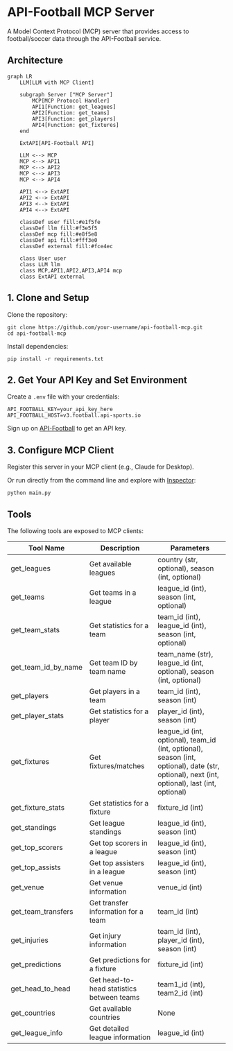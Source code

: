 # API-Football MCP Server

A Model Context Protocol (MCP) server that provides access to football/soccer data through the API-Football service.


## Architecture

```mermaid
graph LR
    LLM[LLM with MCP Client]
    
    subgraph Server ["MCP Server"]
        MCP[MCP Protocol Handler]
        API1[Function: get_leagues]
        API2[Function: get_teams] 
        API3[Function: get_players]
        API4[Function: get_fixtures]
    end
    
    ExtAPI[API-Football API]
    
    LLM <--> MCP
    MCP <--> API1
    MCP <--> API2
    MCP <--> API3
    MCP <--> API4
    
    API1 <--> ExtAPI
    API2 <--> ExtAPI
    API3 <--> ExtAPI
    API4 <--> ExtAPI
    
    classDef user fill:#e1f5fe
    classDef llm fill:#f3e5f5
    classDef mcp fill:#e8f5e8
    classDef api fill:#fff3e0
    classDef external fill:#fce4ec
    
    class User user
    class LLM llm
    class MCP,API1,API2,API3,API4 mcp
    class ExtAPI external
```


## 1. Clone and Setup

Clone the repository:
```
git clone https://github.com/your-username/api-football-mcp.git
cd api-football-mcp
```

Install dependencies:
```
pip install -r requirements.txt
```

## 2. Get Your API Key and Set Environment

Create a `.env` file with your credentials:
```env
API_FOOTBALL_KEY=your_api_key_here
API_FOOTBALL_HOST=v3.football.api-sports.io
```

Sign up on [API-Football](https://dashboard.api-football.com/) to get an API key.

## 3. Configure MCP Client

Register this server in your MCP client (e.g., Claude for Desktop).

Or run directly from the command line and explore with [Inspector](https://github.com/modelcontextprotocol/inspector):
```
python main.py
```

## Tools

The following tools are exposed to MCP clients:

| Tool Name | Description | Parameters |
|-----------|-------------|------------|
| get_leagues | Get available leagues | country (str, optional), season (int, optional) |
| get_teams | Get teams in a league | league_id (int), season (int, optional) |
| get_team_stats | Get statistics for a team | team_id (int), league_id (int), season (int, optional) |
| get_team_id_by_name | Get team ID by team name | team_name (str), league_id (int, optional), season (int, optional) |
| get_players | Get players in a team | team_id (int), season (int) |
| get_player_stats | Get statistics for a player | player_id (int), season (int) |
| get_fixtures | Get fixtures/matches | league_id (int, optional), team_id (int, optional), season (int, optional), date (str, optional), next (int, optional), last (int, optional) |
| get_fixture_stats | Get statistics for a fixture | fixture_id (int) |
| get_standings | Get league standings | league_id (int), season (int) |
| get_top_scorers | Get top scorers in a league | league_id (int), season (int) |
| get_top_assists | Get top assisters in a league | league_id (int), season (int) |
| get_venue | Get venue information | venue_id (int) |
| get_team_transfers | Get transfer information for a team | team_id (int) |
| get_injuries | Get injury information | team_id (int), player_id (int), season (int) |
| get_predictions | Get predictions for a fixture | fixture_id (int) |
| get_head_to_head | Get head-to-head statistics between teams | team1_id (int), team2_id (int) |
| get_countries | Get available countries | None |
| get_league_info | Get detailed league information | league_id (int) |

